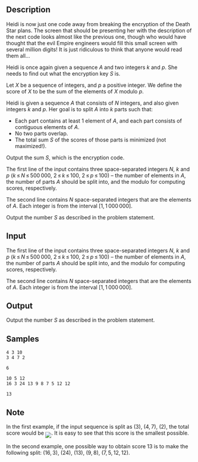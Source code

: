 ## Description

<div><p>Heidi is now just one code away from breaking the encryption of the Death Star plans. The screen that should be presenting her with the description of the next code looks almost like the previous one, though who would have thought that the evil Empire engineers would fill this small screen with several million digits! It is just ridiculous to think that anyone would read them all...</p><p>Heidi is once again given a sequence <span class="tex-span"><i>A</i></span> and two integers <span class="tex-span"><i>k</i></span> and <span class="tex-span"><i>p</i></span>. She needs to find out what the encryption key <span class="tex-span"><i>S</i></span> is.</p><p>Let <span class="tex-span"><i>X</i></span> be a sequence of integers, and <span class="tex-span"><i>p</i></span> a positive integer. We define the <span class="tex-font-style-underline">score</span> of <span class="tex-span"><i>X</i></span> to be the sum of the elements of <span class="tex-span"><i>X</i></span> modulo <span class="tex-span"><i>p</i></span>.</p><p>Heidi is given a sequence <span class="tex-span"><i>A</i></span> that consists of <span class="tex-span"><i>N</i></span> integers, and also given integers <span class="tex-span"><i>k</i></span> and <span class="tex-span"><i>p</i></span>. Her goal is to split <span class="tex-span"><i>A</i></span> into <span class="tex-span"><i>k</i></span> parts such that: </p><ul> <li> Each part contains at least <span class="tex-span">1</span> element of <span class="tex-span"><i>A</i></span>, and each part consists of contiguous elements of <span class="tex-span"><i>A</i></span>. </li><li> No two parts overlap. </li><li> The total sum <span class="tex-span"><i>S</i></span> of the scores of those parts is <span class="tex-font-style-bf">minimized</span> (not maximized!). </li></ul><p>Output the sum <span class="tex-span"><i>S</i></span>, which is the encryption code.</p></div><div class="input-specification"><p>The first line of the input contains three space-separated integers <span class="tex-span"><i>N</i></span>, <span class="tex-span"><i>k</i></span> and <span class="tex-span"><i>p</i></span> (<span class="tex-span"><i>k</i> ≤ <i>N</i> ≤ 500 000</span>, <span class="tex-span">2 ≤ <i>k</i> ≤ 100</span>, <span class="tex-span">2 ≤ <i>p</i> ≤ 100</span>) – the number of elements in <span class="tex-span"><i>A</i></span>, the number of parts <span class="tex-span"><i>A</i></span> should be split into, and the modulo for computing scores, respectively.</p><p>The second line contains <span class="tex-span"><i>N</i></span> space-separated integers that are the elements of <span class="tex-span"><i>A</i></span>. Each integer is from the interval <span class="tex-span">[1, 1 000 000]</span>.</p></div><div class="output-specification"><p>Output the number <span class="tex-span"><i>S</i></span> as described in the problem statement.</p></div>

## Input

<p>The first line of the input contains three space-separated integers <span class="tex-span"><i>N</i></span>, <span class="tex-span"><i>k</i></span> and <span class="tex-span"><i>p</i></span> (<span class="tex-span"><i>k</i> ≤ <i>N</i> ≤ 500 000</span>, <span class="tex-span">2 ≤ <i>k</i> ≤ 100</span>, <span class="tex-span">2 ≤ <i>p</i> ≤ 100</span>) – the number of elements in <span class="tex-span"><i>A</i></span>, the number of parts <span class="tex-span"><i>A</i></span> should be split into, and the modulo for computing scores, respectively.</p><p>The second line contains <span class="tex-span"><i>N</i></span> space-separated integers that are the elements of <span class="tex-span"><i>A</i></span>. Each integer is from the interval <span class="tex-span">[1, 1 000 000]</span>.</p>

## Output

<p>Output the number <span class="tex-span"><i>S</i></span> as described in the problem statement.</p>

## Samples

```input1
4 3 10
3 4 7 2

```

```output1
6

```






```input2
10 5 12
16 3 24 13 9 8 7 5 12 12

```

```output2
13

```




## Note

<p>In the first example, if the input sequence is split as <span class="tex-span">(3)</span>, <span class="tex-span">(4, 7)</span>, <span class="tex-span">(2)</span>, the total score would be <img align="middle" class="tex-formula" src="./29176/file/x6gjGa9S.png" style="max-width: 100.0%;max-height: 100.0%;">. It is easy to see that this score is the smallest possible.</p><p>In the second example, one possible way to obtain score <span class="tex-span">13</span> is to make the following split: <span class="tex-span">(16, 3)</span>, <span class="tex-span">(24)</span>, <span class="tex-span">(13)</span>, <span class="tex-span">(9, 8)</span>, <span class="tex-span">(7, 5, 12, 12)</span>.</p>
